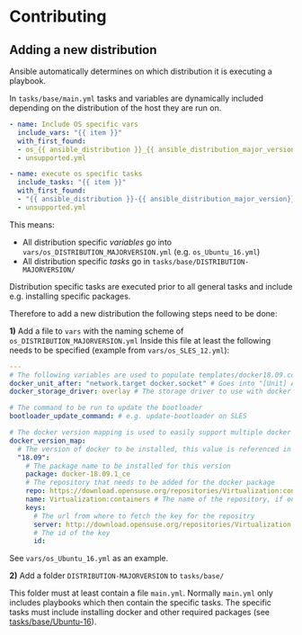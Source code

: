 # Contributing

## Adding a new distribution

Ansible automatically determines on which distribution it is executing a playbook.

In `tasks/base/main.yml` tasks and variables are dynamically included depending on the distribution of the host they are run on. 

```yaml
- name: Include OS specific vars
  include_vars: "{{ item }}"
  with_first_found:
  - os_{{ ansible_distribution }}_{{ ansible_distribution_major_version }}.yml
  - unsupported.yml

- name: execute os specific tasks
  include_tasks: "{{ item }}"
  with_first_found:
  - "{{ ansible_distribution }}-{{ ansible_distribution_major_version}}/main.yml"
  - unsupported.yml
```
This means:
- All distribution specific *variables* go into `vars/os_DISTRIBUTION_MAJORVERSION.yml` (e.g. `os_Ubuntu_16.yml`)
- All distribution specific *tasks* go in `tasks/base/DISTRIBUTION-MAJORVERSION/`

Distribution specific tasks are executed prior to all general tasks and include e.g. installing specific packages.

Therefore to add a new distribution the following steps need to be done:

**1)** Add a file to `vars` with the naming scheme of `os_DISTRIBUTION_MAJORVERSION.yml`
Inside this file at least the following needs to be specified (example from `vars/os_SLES_12.yml`):

```yaml
---
# The following variables are used to populate templates/docker18.09.conf for the sysctl configuration
docker_unit_after: "network.target docker.socket" # Goes into "[Unit] After=", e.g. 
docker_storage_driver: overlay # The storage driver to use with docker

# The command to be run to update the bootloader
bootloader_update_command: # e.g. update-bootloader on SLES

# The docker version mapping is used to easily support multiple docker versions
docker_version_map:
  # The version of docker to be installed, this value is referenced in defaults/main.yml (e.g. docker_version: "18.09")
  "18.09": 
    # The package name to be installed for this version
    package: docker-18.09.1_ce 
    # The repository that needs to be added for the docker package
    repo: https://download.opensuse.org/repositories/Virtualization:containers/SLE_12_SP3/ 
    name: Virtualization:containers # The name of the repository, if one is required
    keys:
      # The url from where to fetch the key for the repositry
      server: http://download.opensuse.org/repositories/Virtualization:/containers/SLE_12_SP3/repodata/repomd.xml.key
      # The id of the key
      id:
```

See `vars/os_Ubuntu_16.yml` as an example.

**2)** Add a folder `DISTRIBUTION-MAJORVERSION` to `tasks/base/`

This folder must at least contain a file `main.yml`. Normally `main.yml` only includes playbooks which then contain the specific tasks.
The specific tasks must include installing docker and other required packages (see [tasks/base/Ubuntu-16](tasks/base/Ubuntu-16)).
